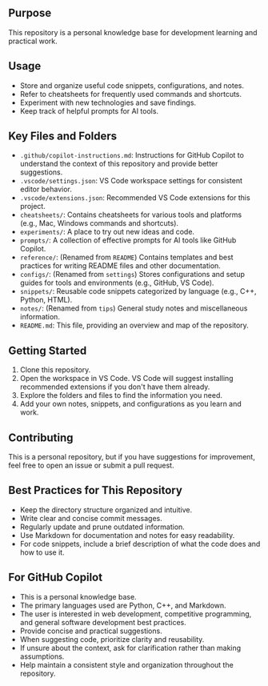 ## Purpose

This repository is a personal knowledge base for development learning and practical work.

## Usage

- Store and organize useful code snippets, configurations, and notes.
- Refer to cheatsheets for frequently used commands and shortcuts.
- Experiment with new technologies and save findings.
- Keep track of helpful prompts for AI tools.

## Key Files and Folders

- `.github/copilot-instructions.md`: Instructions for GitHub Copilot to understand the context of this repository and provide better suggestions.
- `.vscode/settings.json`: VS Code workspace settings for consistent editor behavior.
- `.vscode/extensions.json`: Recommended VS Code extensions for this project.
- `cheatsheets/`: Contains cheatsheets for various tools and platforms (e.g., Mac, Windows commands and shortcuts).
- `experiments/`: A place to try out new ideas and code.
- `prompts/`: A collection of effective prompts for AI tools like GitHub Copilot.
- `reference/`: (Renamed from `README`) Contains templates and best practices for writing README files and other documentation.
- `configs/`: (Renamed from `settings`) Stores configurations and setup guides for tools and environments (e.g., GitHub, VS Code).
- `snippets/`: Reusable code snippets categorized by language (e.g., C++, Python, HTML).
- `notes/`: (Renamed from `tips`) General study notes and miscellaneous information.
- `README.md`: This file, providing an overview and map of the repository.

## Getting Started

1. Clone this repository.
2. Open the workspace in VS Code. VS Code will suggest installing recommended extensions if you don't have them already.
3. Explore the folders and files to find the information you need.
4. Add your own notes, snippets, and configurations as you learn and work.

## Contributing

This is a personal repository, but if you have suggestions for improvement, feel free to open an issue or submit a pull request.

## Best Practices for This Repository

- Keep the directory structure organized and intuitive.
- Write clear and concise commit messages.
- Regularly update and prune outdated information.
- Use Markdown for documentation and notes for easy readability.
- For code snippets, include a brief description of what the code does and how to use it.

## For GitHub Copilot

- This is a personal knowledge base.
- The primary languages used are Python, C++, and Markdown.
- The user is interested in web development, competitive programming, and general software development best practices.
- Provide concise and practical suggestions.
- When suggesting code, prioritize clarity and reusability.
- If unsure about the context, ask for clarification rather than making assumptions.
- Help maintain a consistent style and organization throughout the repository.
